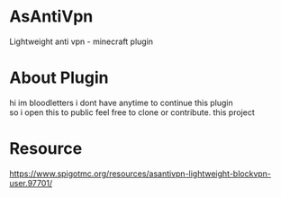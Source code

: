 # AsAntiVpn
Lightweight anti vpn - minecraft plugin

# About Plugin
hi im bloodletters i dont have anytime to continue this plugin <br>
so i open this to public feel free to clone or contribute. this project

# Resource
https://www.spigotmc.org/resources/asantivpn-lightweight-blockvpn-user.97701/
